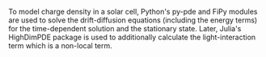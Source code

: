 To model charge density in a solar cell, Python's py-pde and FiPy modules are used to solve the drift-diffusion equations (including the energy terms) for the time-dependent solution and the stationary state. Later, Julia's HighDimPDE package is used to additionally calculate the light-interaction term which is a non-local term.
